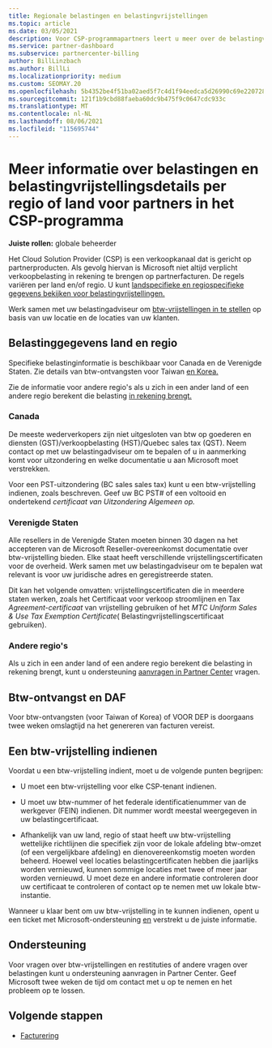 ```yaml
---
title: Regionale belastingen en belastingvrijstellingen
ms.topic: article
ms.date: 03/05/2021
description: Voor CSP-programmapartners leert u meer over de belastingverantwoordelijkheden per regio, het indienen van btw-vrijstellingen voor CSP-verkoop en het krijgen van ondersteuning voor belastingvragen.
ms.service: partner-dashboard
ms.subservice: partnercenter-billing
author: BillLinzbach
ms.author: BillLi
ms.localizationpriority: medium
ms.custom: SEOMAY.20
ms.openlocfilehash: 5b4352be4f51ba02aed5f7c4d1f94eedca5d26990c69e220728d47c58f640856
ms.sourcegitcommit: 121f1b9cbd88faeba60dc9b475f9c0647cdc933c
ms.translationtype: MT
ms.contentlocale: nl-NL
ms.lasthandoff: 08/06/2021
ms.locfileid: "115695744"
---
```

# <a name="read-about-taxes-and-tax-exemption-details-by-region-or-country-for-partners-in-the-csp-program"></a>Meer informatie over belastingen en belastingvrijstellingsdetails per regio of land voor partners in het CSP-programma

**Juiste rollen:** globale beheerder

Het Cloud Solution Provider (CSP) is een verkoopkanaal dat is gericht op partnerproducten. Als gevolg hiervan is Microsoft niet altijd verplicht verkoopbelasting in rekening te brengen op partnerfacturen. De regels variëren per land en/of regio. U kunt [landspecifieke en regiospecifieke gegevens bekijken voor belastingvrijstellingen.](#country-and-region-tax-details)

Werk samen met uw belastingadviseur om [btw-vrijstellingen in te stellen](#file-a-tax-exemption) op basis van uw locatie en de locaties van uw klanten.

## <a name="country-and-region-tax-details"></a>Belastinggegevens land en regio

Specifieke belastinginformatie is beschikbaar voor Canada en de Verenigde Staten. Zie details van btw-ontvangsten voor Taiwan [en Korea.](#tax-receipts-and-daf)

Zie de informatie voor andere regio's als u zich in een ander land of een andere regio berekent die belasting [in rekening brengt.](#other-regions)


### <a name="canada"></a>Canada

De meeste wederverkopers zijn niet uitgesloten van btw op goederen en diensten (GST)/verkoopbelasting (HST)/Quebec sales tax (QST). Neem contact op met uw belastingadviseur om te bepalen of u in aanmerking komt voor uitzondering en welke documentatie u aan Microsoft moet verstrekken.

Voor een PST-uitzondering (BC sales sales tax) kunt u een btw-vrijstelling indienen, zoals beschreven. Geef uw BC PST# of een voltooid en ondertekend *certificaat van Uitzondering Algemeen op.*

### <a name="united-states"></a>Verenigde Staten

Alle resellers in de Verenigde Staten moeten binnen 30 dagen na het accepteren van de Microsoft Reseller-overeenkomst documentatie over btw-vrijstelling bieden. Elke staat heeft verschillende vrijstellingscertificaten voor de overheid. Werk samen met uw belastingadviseur om te bepalen wat relevant is voor uw juridische adres en geregistreerde staten.

Dit kan het volgende omvatten: vrijstellingscertificaten  die in meerdere staten werken, zoals het Certificaat voor verkoop stroomlijnen en Tax *Agreement-certificaat* van vrijstelling gebruiken of het *MTC Uniform Sales & Use Tax Exemption Certificate*( Belastingvrijstellingscertificaat gebruiken).

### <a name="other-regions"></a>Andere regio's

Als u zich in een ander land of een andere regio berekent die belasting in rekening brengt, kunt u ondersteuning [aanvragen in Partner Center](#support) vragen.

## <a name="tax-receipts-and-daf"></a>Btw-ontvangst en DAF

Voor btw-ontvangsten (voor Taiwan of Korea) of VOOR DEP is doorgaans twee weken omslagtijd na het genereren van facturen vereist.

## <a name="file-a-tax-exemption"></a>Een btw-vrijstelling indienen

Voordat u een btw-vrijstelling indient, moet u de volgende punten begrijpen:

- U moet een btw-vrijstelling voor elke CSP-tenant indienen.

- U moet uw btw-nummer of het federale identificatienummer van de werkgever (FEIN) indienen. Dit nummer wordt meestal weergegeven in uw belastingcertificaat.

- Afhankelijk van uw land, regio of staat heeft uw btw-vrijstelling wettelijke richtlijnen die specifiek zijn voor de lokale afdeling btw-omzet (of een vergelijkbare afdeling) en dienovereenkomstig moeten worden beheerd. Hoewel veel locaties belastingcertificaten hebben die jaarlijks worden vernieuwd, kunnen sommige locaties met twee of meer jaar worden vernieuwd. U moet deze en andere informatie controleren door uw certificaat te controleren of contact op te nemen met uw lokale btw-instantie.

Wanneer u klaar bent om uw btw-vrijstelling in te kunnen indienen, opent u een ticket met Microsoft-ondersteuning [en](https://partner.microsoft.com/dashboard/support/csp/servicerequests/create?stage=2&topicid=92930319-ced6-c18b-d7a6-d62b22d60aa5) verstrekt u de juiste informatie.

## <a name="support"></a>Ondersteuning

Voor vragen over btw-vrijstellingen en restituties of andere vragen over belastingen kunt u ondersteuning aanvragen in Partner Center. Geef Microsoft twee weken de tijd om contact met u op te nemen en het probleem op te lossen.

## <a name="next-steps"></a>Volgende stappen

- [Facturering](billing.md)
